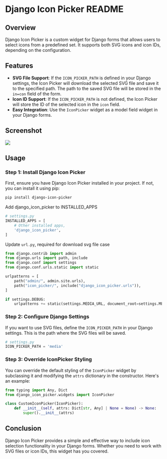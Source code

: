 # Django Icon Picker README

## Overview

Django Icon Picker is a custom widget for Django forms that allows users to select icons from a predefined set. It supports both SVG icons and icon IDs, depending on the configuration.

## Features

- **SVG File Support**: If the `ICON_PICKER_PATH` is defined in your Django settings, the Icon Picker will download the selected SVG file and save it to the specified path. The path to the saved SVG file will be stored in the `in=con` field of the form.
- **Icon ID Support**: If the `ICON_PICKER_PATH` is not defined, the Icon Picker will store the ID of the selected icon in the `icon` field.
- **Easy Integration**: Use the `IconPicker` widget as a model field widget in your Django forms.

## Screenshot

![](icon_picker.gif)

## Usage

### Step 1: Install Django Icon Picker

First, ensure you have Django Icon Picker installed in your project. If not, you can install it using pip:

```bash
pip install django-icon-picker
```

Add django_icon_picker to INSTALLED_APPS

```python
# settings.py
INSTALLED_APPS = [
    # Other installed apps,
    'django_icon_picker',
]
```

Update `url.py`, required for download svg file case

```python
from django.contrib import admin
from django.urls import path, include
from django.conf import settings
from django.conf.urls.static import static

urlpatterns = [
    path("admin/", admin.site.urls),
    path("icon_picker/", include("django_icon_picker.urls")),
]

if settings.DEBUG:
    urlpatterns += static(settings.MEDIA_URL, document_root=settings.MEDIA_ROOT)
```

### Step 2: Configure Django Settings

If you want to use SVG files, define the `ICON_PICKER_PATH` in your Django settings. This is the path where the SVG files will be saved.

```python
# settings.py
ICON_PICKER_PATH = 'media'
```

### Step 3: Override IconPicker Styling

You can override the default styling of the `IconPicker` widget by subclassing it and modifying the `attrs` dictionary in the constructor. Here's an example:

```python
from typing import Any, Dict
from django_icon_picker.widgets import IconPicker

class CustomIconPicker(IconPicker):
    def __init__(self, attrs: Dict[str, Any] | None = None) -> None:
        super().__init__(attrs)
```

## Conclusion

Django Icon Picker provides a simple and effective way to include icon selection functionality in your Django forms. Whether you need to work with SVG files or icon IDs, this widget has you covered.

